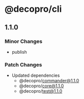 # @decopro/cli

## 1.1.0

### Minor Changes

- publish

### Patch Changes

- Updated dependencies
    - @decopro/commander@1.1.0
    - @decopro/core@1.1.0
    - @decopro/test@1.1.0
